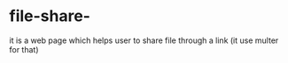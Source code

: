 # file-share-
it is a web page which helps user to share file through a link (it use multer for that)
